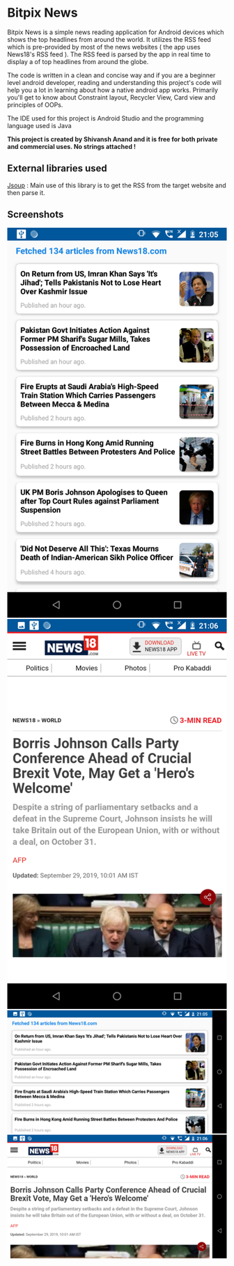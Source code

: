 # Bitpix News #

Bitpix News is a simple news reading application for Android devices which shows the top headlines from around the world.
It utilizes the RSS feed which is pre-provided by most of the news websites ( the app uses News18's RSS feed ). The RSS feed is parsed by the app in real time to display a of top headlines from around the globe.

The code is written in a clean and concise way and if you are a beginner level android developer, reading and understanding this project's code will help you a lot in learning about how a native android app works. Primarily you'll get to know about Constraint layout, Recycler View, Card view and principles of OOPs. 

The IDE used for this project is Android Studio and the programming language used is Java

__This project is created by Shivansh Anand and it is free for both private and commercial uses. No strings attached !__

## External libraries used ##

[Jsoup](https://jsoup.org/) : Main use of this library is to get the RSS from the target website and then parse it.

## Screenshots ##

![First screenshot of app in portrait mode](https://raw.githubusercontent.com/ShivanshAnand/BitpixNews/master/SCREENSHOT_0.png)
![Second screenshot of app in portrait mode](https://raw.githubusercontent.com/ShivanshAnand/BitpixNews/master/SCREENSHOT_2.png)
![First screenshot of app in landscape mode](https://raw.githubusercontent.com/ShivanshAnand/BitpixNews/master/SCREENSHOT_4.png)
![Second screenshot of app in landscape mode](https://raw.githubusercontent.com/ShivanshAnand/BitpixNews/master/SCREENSHOT_3.png)
